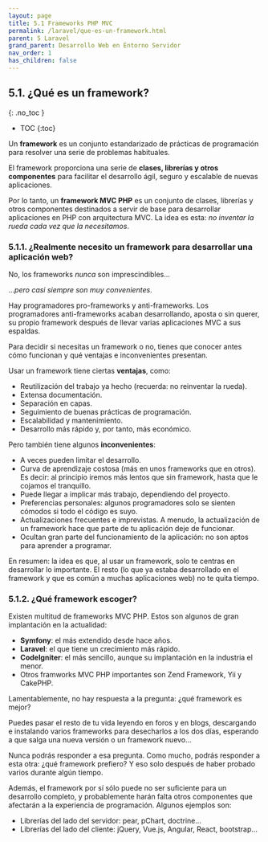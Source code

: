 ```yaml
---
layout: page
title: 5.1 Frameworks PHP MVC
permalink: /laravel/que-es-un-framework.html
parent: 5 Laravel
grand_parent: Desarrollo Web en Entorno Servidor
nav_order: 1
has_children: false
---
```


## 5.1. ¿Qué es un framework?
{: .no_toc }

- TOC
{:toc}

Un **framework** es un conjunto estandarizado de prácticas de programación para resolver una serie de problemas habituales.

El framework proporciona una serie de **clases, librerías y otros componentes** para facilitar el desarrollo ágil, seguro y escalable de nuevas aplicaciones.

Por lo tanto, un **framework MVC PHP** es un conjunto de clases, librerías y otros componentes destinados a servir de base para desarrollar aplicaciones en PHP con arquitectura MVC. La idea es esta: *no inventar la rueda cada vez que la necesitamos*.

### 5.1.1. ¿Realmente necesito un framework para desarrollar una aplicación web?

No, los frameworks *nunca* son imprescindibles...

...*pero casi siempre son muy convenientes*.

Hay programadores pro-frameworks y anti-frameworks. Los programadores anti-frameworks acaban desarrollando, aposta o sin querer, su propio framework después de llevar varias aplicaciones MVC a sus espaldas.

Para decidir si necesitas un framework o no, tienes que conocer antes cómo funcionan y qué ventajas e inconvenientes presentan.

Usar un framework tiene ciertas **ventajas**, como:

* Reutilización del trabajo ya hecho (recuerda: no reinventar la rueda).
* Extensa documentación.
* Separación en capas.
* Seguimiento de buenas prácticas de programación.
* Escalabilidad y mantenimiento.
* Desarrollo más rápido y, por tanto, más económico.

Pero también tiene algunos **inconvenientes**:

* A veces pueden limitar el desarrollo.
* Curva de aprendizaje costosa (más en unos frameworks que en otros). Es decir: al principio iremos más lentos que sin framework, hasta que le cojamos el tranquillo.
* Puede llegar a implicar más trabajo, dependiendo del proyecto.
* Preferencias personales: algunos programadores solo se sienten cómodos si todo el código es suyo.
* Actualizaciones frecuentes e imprevistas. A menudo, la actualización de un framework hace que parte de tu aplicación deje de funcionar.
* Ocultan gran parte del funcionamiento de la aplicación: no son aptos para aprender a programar.

En resumen: la idea es que, al usar un framework, solo te centras en desarrollar lo importante. El resto (lo que ya estaba desarrollado en el framework y que es común a muchas aplicaciones web) no te quita tiempo.

### 5.1.2. ¿Qué framework escoger?

Existen multitud de frameworks MVC PHP. Estos son algunos de gran implantación en la actualidad:

* **Symfony**: el más extendido desde hace años.
* **Laravel**: el que tiene un crecimiento más rápido.
* **CodeIgniter**: el más sencillo, aunque su implantación en la industria el menor.
* Otros framworks MVC PHP importantes son Zend Framework, Yii y CakePHP.

Lamentablemente, no hay respuesta a la pregunta: ¿qué framework es mejor?

Puedes pasar el resto de tu vida leyendo en foros y en blogs, descargando e instalando varios frameworks para desecharlos a los dos días, esperando a que salga una nueva versión o un framework nuevo...

Nunca podrás responder a esa pregunta. Como mucho, podrás responder a esta otra: ¿qué framework prefiero? Y eso solo después de haber probado varios durante algún tiempo.

Además, el framework por sí sólo puede no ser suficiente para un desarrollo completo, y probablemente harán falta otros componentes que afectarán a la experiencia de programación. Algunos ejemplos son:

* Librerías del lado del servidor: pear, pChart, doctrine...
* Librerías del lado del cliente: jQuery, Vue.js, Angular, React, bootstrap...

